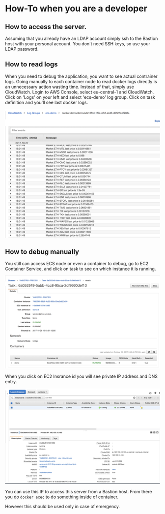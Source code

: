 # How-To when you are a developer

## How to access the server.

Assuming that you already have an LDAP account simply ssh to the Bastion host with your personal account. You don't need SSH keys, so use your LDAP password.

## How to read logs

When you need to debug the application, you want to see actual contrainer logs.
Going manually to each container node to read docker logs directly is an unnecessary action wasting time. Instead of that, simply use CloudWatch.
Login to AWS Console, select eu-central-1 and CloudWatch.
Click on 'Logs' on your left and select 'ecs-demo' log group. Click on task definition and you'll see last docker logs.

![Logs Image](https://raw.githubusercontent.com/ThomasSt0rm/VNI/master/img/ecs_logs.png)

## How to debug manually

You still can access ECS node or even a container to debug, go to EC2 Container Service, and click on task to see on which instance it is running.

![Task Image](https://raw.githubusercontent.com/ThomasSt0rm/VNI/master/img/vni-task-dashboard.png)

When you click on EC2 Insrance id you will see private IP address and DNS entry.

![Node Image](https://raw.githubusercontent.com/ThomasSt0rm/VNI/master/img/vni-ecs-node.png)

You can use this IP to access this server from a Bastion host.
From there you do ` docker exec ` to do something inside of container.

However this should be used only in case of emergency.